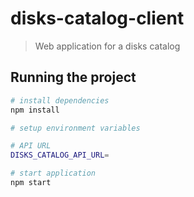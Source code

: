 # disks-catalog-client

> Web application for a disks catalog

## Running the project

``` bash
# install dependencies
npm install

# setup environment variables

# API URL
DISKS_CATALOG_API_URL=

# start application
npm start
```
